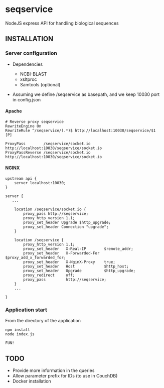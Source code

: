# seqservice
NodeJS express API for handling biological sequences

## INSTALLATION

### Server configuration

* Dependencies
	* NCBI-BLAST
	* xsltproc
	* Samtools (optional)

* Assuming we define /seqservice as basepath, and we keep 10030 port in config.json

#### Apache

	# Reverse proxy seqservice
	RewriteEngine On
	RewriteRule ^/seqservice/(.*)$ http://localhost:10030/seqservice/$1 [P]
	
	ProxyPass        /seqservice/socket.io http://localhost:10030/seqservice/socket.io
	ProxyPassReverse /seqservice/socket.io http://localhost:10030/seqservice/socket.io


#### NGINX

	upstream api {
	    server localhost:10030;
	}
	
	server {
	   ...
	
	    location /seqservice/socket.io {
	        proxy_pass http://seqservice;
	        proxy_http_version 1.1;
	        proxy_set_header Upgrade $http_upgrade;
	        proxy_set_header Connection "upgrade";
	    }
	
	    location /seqservice {
	        proxy_http_version 1.1;
	        proxy_set_header   X-Real-IP        $remote_addr;
	        proxy_set_header   X-Forwarded-For  $proxy_add_x_forwarded_for;
	        proxy_set_header   X-NginX-Proxy    true;
	        proxy_set_header   Host             $http_host;
	        proxy_set_header   Upgrade          $http_upgrade;
	        proxy_redirect     off;
	        proxy_pass         http://seqservice;
	    }
	    ...
	
	}

### Application start

From the directory of the application

	npm install
    node index.js
    
    FUN!


## TODO
* Provide more information in the queries
* Allow parameter prefix for IDs (to use in CouchDB)
* Docker installation

